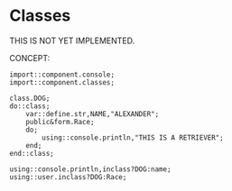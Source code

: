# Classes

THIS IS NOT YET IMPLEMENTED.

CONCEPT:

```pawn
import::component.console;
import::component.classes;

class.DOG;
do::class;
	var::define.str,NAME,"ALEXANDER";
	public&form.Race;
	do;
		using::console.println,"THIS IS A RETRIEVER";
	end;
end::class;

using::console.println,inclass?DOG:name;
using::user.inclass?DOG:Race;
```